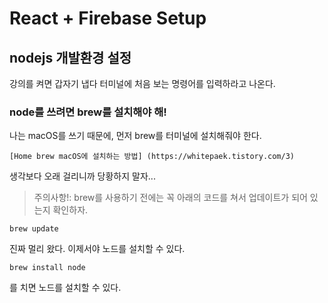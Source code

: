 # React + Firebase Setup
## nodejs 개발환경 설정
강의를 켜면 갑자기 냅다 터미널에 처음 보는 명령어를 입력하라고 나온다.


### node를 쓰려면 brew를 설치해야 해!
나는 macOS를 쓰기 때문에, 먼저 brew를 터미널에 설치해줘야 한다.

    [Home brew macOS에 설치하는 방법] (https://whitepaek.tistory.com/3)

생각보다 오래 걸리니까 당황하지 말자...


> 주의사항!: brew를 사용하기 전에는 꼭 아래의 코드를 쳐서 업데이트가 되어 있는지 확인하자.

    brew update


진짜 멀리 왔다. 이제서야 노드를 설치할 수 있다.

    brew install node

를 치면 노드를 설치할 수 있다.